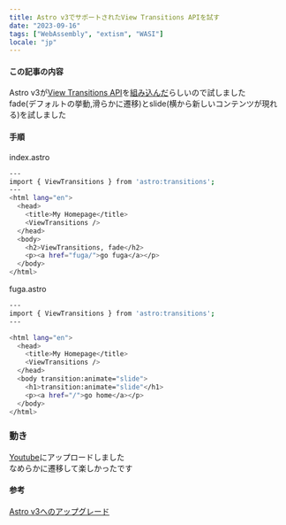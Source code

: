 ```yaml
---
title: Astro v3でサポートされたView Transitions APIを試す
date: "2023-09-16"
tags: ["WebAssembly", "extism", "WASI"]
locale: "jp"
---
```


#### この記事の内容
Astro v3が[View Transitions API](https://developer.mozilla.org/en-US/docs/Web/API/View_Transitions_API)を[組み込んだ](https://developer.chrome.com/blog/astro-view-transitions/)らしいので試しました  
fade(デフォルトの挙動,滑らかに遷移)とslide(横から新しいコンテンツが現れる)を試しました


#### 手順
index.astro
```bash
---
import { ViewTransitions } from 'astro:transitions';
---
<html lang="en">
  <head>
    <title>My Homepage</title>
    <ViewTransitions />
  </head>
  <body>
    <h2>ViewTransitions, fade</h2>
    <p><a href="fuga/">go fuga</a></p>
  </body>
</html>
```


fuga.astro
```bash
---
import { ViewTransitions } from 'astro:transitions';
---

<html lang="en">
  <head>
    <title>My Homepage</title>
    <ViewTransitions />
  </head>
  <body transition:animate="slide">
    <h1>transition:animate="slide"</h1>
    <p><a href="/">go home</a></p>
  </body>
</html>
```

### 動き
[Youtube](https://www.youtube.com/watch?v=yn8RlDJK-QI)にアップロードしました  
なめらかに遷移して楽しかったです

#### 参考
[Astro v3へのアップグレード](https://docs.astro.build/ja/guides/upgrade-to/v3/)